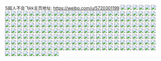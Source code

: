 S超人不会飞kk主页地址: https://weibo.com/u/5720301199 
![](https://wx4.sinaimg.cn/mw2000/006f7NEzly1h9gbonlioyj30u00zkwn9.jpg) 
![](https://wx4.sinaimg.cn/mw2000/006f7NEzly1h95uu4akb1j30u01hc7fb.jpg) 
![](https://wx4.sinaimg.cn/mw2000/006f7NEzly1h95uu4wkekj30u01hc110.jpg) 
![](https://wx4.sinaimg.cn/mw2000/006f7NEzly1h95uu5o28uj30u01hcajg.jpg) 
![](https://wx4.sinaimg.cn/mw2000/006f7NEzly1h95uu66mawj30u016sdlu.jpg) 
![](https://wx4.sinaimg.cn/mw2000/006f7NEzly1h95uu6up9ej30zg0u0qah.jpg) 
![](https://wx4.sinaimg.cn/mw2000/006f7NEzly1h94kxm8qthj30u0140dla.jpg) 
![](https://wx4.sinaimg.cn/mw2000/006f7NEzly1h94kxn1b9hj30u01hcwsm.jpg) 
![](https://wx4.sinaimg.cn/mw2000/006f7NEzly1h91imbavpvj30u01hdafp.jpg) 
![](https://wx4.sinaimg.cn/mw2000/006f7NEzly1h91imax1mej30u013zgrz.jpg) 
![](https://wx4.sinaimg.cn/mw2000/006f7NEzly1h91insmax6j30u01hcgwz.jpg) 
![](https://wx4.sinaimg.cn/mw2000/006f7NEzly1h91ip0xy0lj30u011mk10.jpg) 
![](https://wx4.sinaimg.cn/mw2000/006f7NEzly1h8asnowxn8j30u01hc4ah.jpg) 
![](https://wx4.sinaimg.cn/mw2000/006f7NEzly1h7421jauy0j30u01hcdue.jpg) 
![](https://wx4.sinaimg.cn/mw2000/006f7NEzly1h5bab22h8rj30u010m7ae.jpg) 
![](https://wx4.sinaimg.cn/mw2000/006f7NEzly1h5bab1h9jej30u0122grh.jpg) 
![](https://wx4.sinaimg.cn/mw2000/006f7NEzly1h50vbp0scsj30u0140dk2.jpg) 
![](https://wx4.sinaimg.cn/mw2000/006f7NEzly1h50vbpdu58j30ty0yx411.jpg) 
![](https://wx4.sinaimg.cn/mw2000/006f7NEzly1h4qdsf775wj30u00ystga.jpg) 
![](https://wx4.sinaimg.cn/mw2000/006f7NEzly1h4qdsfhe5pj30u011cgub.jpg) 
![](https://wx4.sinaimg.cn/mw2000/006f7NEzly1h4qdsfv6lvj30u01027bf.jpg) 
![](https://wx4.sinaimg.cn/mw2000/006f7NEzly1h4o6g2i6z6j30u01hcwqc.jpg) 
![](https://wx4.sinaimg.cn/mw2000/006f7NEzly1h4o6g25mzqj30u01hc14j.jpg) 
![](https://wx4.sinaimg.cn/mw2000/006f7NEzly1h4o6g33zeqj30u0140dnb.jpg) 
![](https://wx4.sinaimg.cn/mw2000/006f7NEzly1h4o6g3hxk8j31hc0u0150.jpg) 
![](https://wx4.sinaimg.cn/mw2000/006f7NEzly1h46vohkejqj30u01h9mzi.jpg) 
![](https://wx4.sinaimg.cn/mw2000/006f7NEzly1h46voiitezj30u01sy78g.jpg) 
![](https://wx4.sinaimg.cn/mw2000/006f7NEzly1h43bf3rma3j30u00yh78d.jpg) 
![](https://wx4.sinaimg.cn/mw2000/006f7NEzly1h43bf3yjavj30u0140497.jpg) 
![](https://wx4.sinaimg.cn/mw2000/006f7NEzly1h43bf3hv88j31bb0qlaeb.jpg) 
![](https://wx4.sinaimg.cn/mw2000/006f7NEzly1h3u775kvitj30u00vcjxa.jpg) 
![](https://wx4.sinaimg.cn/mw2000/006f7NEzly1h2qzux5x34j30u00zetf3.jpg) 
![](https://wx4.sinaimg.cn/mw2000/006f7NEzly1h2gfvrw5krj31950u011d.jpg) 
![](https://wx4.sinaimg.cn/mw2000/006f7NEzly1h2gfvs3tx8j30u01hcgx5.jpg) 
![](https://wx4.sinaimg.cn/mw2000/006f7NEzly1h2gfvrnramj30u0140dp0.jpg) 
![](https://wx4.sinaimg.cn/mw2000/006f7NEzly1h2ck7xngcrj30u01hctk0.jpg) 
![](https://wx4.sinaimg.cn/mw2000/006f7NEzly1h2ck7y3iikj30u00zt478.jpg) 
![](https://wx4.sinaimg.cn/mw2000/006f7NEzly1h2ck7x3u9ej30u01hcn7w.jpg) 
![](https://wx4.sinaimg.cn/mw2000/006f7NEzly1h2ck7ydsj5j30u00z8jy6.jpg) 
![](https://wx4.sinaimg.cn/mw2000/006f7NEzly1h2ck7z7mx0j30u01hck3x.jpg) 
![](https://wx4.sinaimg.cn/mw2000/006f7NEzly1h2ck7zsbixj30u00u044v.jpg) 
![](https://wx4.sinaimg.cn/mw2000/006f7NEzly1h2ck8037hjj30uw0u07cw.jpg) 
![](https://wx4.sinaimg.cn/mw2000/006f7NEzly1h1n6x9yqhfj30u01hcakk.jpg) 
![](https://wx4.sinaimg.cn/mw2000/006f7NEzly1h1n6xaaub4j30u01hctl1.jpg) 
![](https://wx4.sinaimg.cn/mw2000/006f7NEzly1h1n6xan3t0j30tu1h3qb2.jpg) 
![](https://wx4.sinaimg.cn/mw2000/006f7NEzly1h1n6xawlptj30so121afo.jpg) 
![](https://wx4.sinaimg.cn/mw2000/006f7NEzly1h0pzhj9igej31ba0zfn6b.jpg) 
![](https://wx4.sinaimg.cn/mw2000/006f7NEzly1h0pzhkf4czj33402c0b2b.jpg) 
![](https://wx4.sinaimg.cn/mw2000/006f7NEzly1h0pzhi9g5zj32c0340kjp.jpg) 
![](https://wx4.sinaimg.cn/mw2000/006f7NEzly1gzb1nhave4j30u01hctho.jpg) 
![](https://wx4.sinaimg.cn/mw2000/006f7NEzly1gzb1nhl5upj313l0u0k27.jpg) 
![](https://wx4.sinaimg.cn/mw2000/006f7NEzly1gzb1nhvcp5j30u00zok15.jpg) 
![](https://wx4.sinaimg.cn/mw2000/006f7NEzly1gzb1ni4yqxj30u00y1jyg.jpg) 
![](https://wx4.sinaimg.cn/mw2000/006f7NEzly1gzb1nidnfuj30u013wgxl.jpg) 
![](https://wx4.sinaimg.cn/mw2000/006f7NEzly1gw4pjsltlnj30u0141thc.jpg) 
![](https://wx4.sinaimg.cn/mw2000/006f7NEzly1gw4pjt0gtvj30u0140tjn.jpg) 
![](https://wx4.sinaimg.cn/mw2000/006f7NEzly1gw4pjtsfywj30u01407ej.jpg) 
![](https://wx4.sinaimg.cn/mw2000/006f7NEzly1gw4pjsc3t7j30u01404ba.jpg) 
![](https://wx4.sinaimg.cn/mw2000/006f7NEzly1guvhu3iuedj60wh0u043f02.jpg) 
![](https://wx4.sinaimg.cn/mw2000/006f7NEzly1guvhu3s111j61400u0tgo02.jpg) 
![](https://wx4.sinaimg.cn/mw2000/006f7NEzly1guvhu4263kj61400u0tf002.jpg) 
![](https://wx4.sinaimg.cn/mw2000/006f7NEzly1guvhu3a1ibj61960u0gqq02.jpg) 
![](https://wx4.sinaimg.cn/mw2000/006f7NEzly1gusp1akal3j60u0140dqq02.jpg) 
![](https://wx4.sinaimg.cn/mw2000/006f7NEzly1gusp1aafezj60u0182wph02.jpg) 
![](https://wx4.sinaimg.cn/mw2000/006f7NEzly1gusp1aw218j60ot185ajc02.jpg) 
![](https://wx4.sinaimg.cn/mw2000/006f7NEzly1gusp1a09ozj61hc0u0wlx02.jpg) 
![](https://wx4.sinaimg.cn/mw2000/006f7NEzly1gusp19pmelj61400u0gtc02.jpg) 
![](https://wx4.sinaimg.cn/mw2000/006f7NEzly1gusp1b4m78j60um0u0q8c02.jpg) 
![](https://wx4.sinaimg.cn/mw2000/006f7NEzly1gusp1bgvmrj61400u0qln02.jpg) 
![](https://wx4.sinaimg.cn/mw2000/006f7NEzly1gusp1c3lkqj60u01bk4ev02.jpg) 
![](https://wx4.sinaimg.cn/mw2000/006f7NEzly1gusp1che15j61400u0wlp02.jpg) 
![](https://wx4.sinaimg.cn/mw2000/006f7NEzly1gq8n3o0yxuj317g0u0to5.jpg) 
![](https://wx4.sinaimg.cn/mw2000/006f7NEzly1gq8n3omo5pj31ag0u07i2.jpg) 
![](https://wx4.sinaimg.cn/mw2000/006f7NEzly1gq8n3p9yfyj30u018rn9q.jpg) 
![](https://wx4.sinaimg.cn/mw2000/006f7NEzly1gq8n3qhxisj30u0140jxy.jpg) 
![](https://wx4.sinaimg.cn/mw2000/006f7NEzly1gq8n3rj4rpj30uy0httc1.jpg) 
![](https://wx4.sinaimg.cn/mw2000/006f7NEzly1gq8n3so7hdj31400u0qnb.jpg) 
![](https://wx4.sinaimg.cn/mw2000/006f7NEzly1gq83nrq3oij31hc0u07hv.jpg) 
![](https://wx4.sinaimg.cn/mw2000/006f7NEzly1gq83nqxc9sj30u00we78s.jpg) 
![](https://wx4.sinaimg.cn/mw2000/006f7NEzly1gq83nux52fj31hc0u0qnd.jpg) 
![](https://wx4.sinaimg.cn/mw2000/006f7NEzly1gq83ns4ixzj30u013z0y7.jpg) 
![](https://wx4.sinaimg.cn/mw2000/006f7NEzly1gq83ntzqxfj30u0140dme.jpg) 
![](https://wx4.sinaimg.cn/mw2000/006f7NEzly1gq83ntjeisj30u00z00z4.jpg) 
![](https://wx4.sinaimg.cn/mw2000/006f7NEzly1gq5o9fhqrqj30sv0s3n2n.jpg) 
![](https://wx4.sinaimg.cn/mw2000/006f7NEzly1gq5o9ei9bjj31400u07cl.jpg) 
![](https://wx4.sinaimg.cn/mw2000/006f7NEzly1gpo9i9mgh9j31400u0134.jpg) 
![](https://wx4.sinaimg.cn/mw2000/006f7NEzly1gpo9ia1nimj31400u0n85.jpg) 
![](https://wx4.sinaimg.cn/mw2000/006f7NEzly1gpo9ibihmmj31400u049h.jpg) 
![](https://wx4.sinaimg.cn/mw2000/006f7NEzly1gpo9iby2s2j31400u0qj2.jpg) 
![](https://wx4.sinaimg.cn/mw2000/006f7NEzly1gpkf90s2qcj31400u0wq8.jpg) 
![](https://wx4.sinaimg.cn/mw2000/006f7NEzly1gpkf91ykhhj31400u0ajg.jpg) 
![](https://wx4.sinaimg.cn/mw2000/006f7NEzly1gpkf92chquj31400u0grp.jpg) 
![](https://wx4.sinaimg.cn/mw2000/006f7NEzly1gpkf931m94j31400u0tou.jpg) 
![](https://wx4.sinaimg.cn/mw2000/006f7NEzly1gpkf93mfxvj31400u07ov.jpg) 
![](https://wx4.sinaimg.cn/mw2000/006f7NEzly1gpkf945n69j31hc0u0wzp.jpg) 
![](https://wx4.sinaimg.cn/mw2000/006f7NEzly1gpkf94pgc6j31hc0u0dwn.jpg) 
![](https://wx4.sinaimg.cn/mw2000/006f7NEzly1gpkf9eexhtj30u10u0anc.jpg) 
![](https://wx4.sinaimg.cn/mw2000/006f7NEzly1gpkf9fgakfj31400u0tgj.jpg) 
![](https://wx4.sinaimg.cn/mw2000/006f7NEzly1gpi4ql5tkwj30u011lar7.jpg) 
![](https://wx4.sinaimg.cn/mw2000/006f7NEzly1gpi4qlh94kj31400u04d1.jpg) 
![](https://wx4.sinaimg.cn/mw2000/006f7NEzly1gpi4qlsvg1j30u0140n9n.jpg) 
![](https://wx4.sinaimg.cn/mw2000/006f7NEzly1gpi4qm9no6j30u0140tmj.jpg) 
![](https://wx4.sinaimg.cn/mw2000/006f7NEzly1gpi4qmm1aej31400u0gtb.jpg) 
![](https://wx4.sinaimg.cn/mw2000/006f7NEzly1gpi4qmydaej30u0140qb5.jpg) 
![](https://wx4.sinaimg.cn/mw2000/006f7NEzly1gol153cnigj31hc0u019o.jpg) 
![](https://wx4.sinaimg.cn/mw2000/006f7NEzly1gol153lwluj30u0140n7e.jpg) 
![](https://wx4.sinaimg.cn/mw2000/006f7NEzly1gnkroj7dopj30u0140n32.jpg) 
![](https://wx4.sinaimg.cn/mw2000/006f7NEzly1gnkrovp1pej30t912ngvt.jpg) 
![](https://wx4.sinaimg.cn/mw2000/006f7NEzly1gnkrow14e1j30u01407c5.jpg) 
![](https://wx4.sinaimg.cn/mw2000/006f7NEzly1gn635oigivj32c02kuu0x.jpg) 
![](https://wx4.sinaimg.cn/mw2000/006f7NEzly1gn635npkpvj32c02slu0x.jpg) 
![](https://wx4.sinaimg.cn/mw2000/006f7NEzly1gn635q1rx6j32c02jv4qq.jpg) 
![](https://wx4.sinaimg.cn/mw2000/006f7NEzly1gn5o5ndi1mj31o02you0x.jpg) 
![](https://wx4.sinaimg.cn/mw2000/006f7NEzly1gn5o5mvdx6j30k00zk49m.jpg) 
![](https://wx4.sinaimg.cn/mw2000/006f7NEzly1gmk1i2cbs6j32c0340x6w.jpg) 
![](https://wx4.sinaimg.cn/mw2000/006f7NEzly1gmcqmi2zn7j32c03401l6.jpg) 
![](https://wx4.sinaimg.cn/mw2000/006f7NEzly1gm8jjtsla2j30u00u049m.jpg) 
![](https://wx4.sinaimg.cn/mw2000/006f7NEzly1gm8jjsjv2vj33vo4kfu12.jpg) 
![](https://wx4.sinaimg.cn/mw2000/006f7NEzly1gm8jjupoa8j32c02gcnpe.jpg) 
![](https://wx4.sinaimg.cn/mw2000/006f7NEzly1gm63emxvnuj30u00u079s.jpg) 
![](https://wx4.sinaimg.cn/mw2000/006f7NEzly1gm63emqekmj30sp0spn1v.jpg) 
![](https://wx4.sinaimg.cn/mw2000/006f7NEzly1gkp074kypwj334122oe82.jpg) 
![](https://wx4.sinaimg.cn/mw2000/006f7NEzly1gkp0754z41j31400u0wnd.jpg) 
![](https://wx4.sinaimg.cn/mw2000/006f7NEzly1gk8i5vapfqj32c0340kjl.jpg) 
![](https://wx4.sinaimg.cn/mw2000/006f7NEzly1gk8i5weop1j31y22ykqv7.jpg) 
![](https://wx4.sinaimg.cn/mw2000/006f7NEzly1gj6bn88dh9j33402c04qq.jpg) 
![](https://wx4.sinaimg.cn/mw2000/006f7NEzly1giqccm37ggj31o02yokjm.jpg) 
![](https://wx4.sinaimg.cn/mw2000/006f7NEzly1ghqnqxhikqj32c0340hdt.jpg) 
![](https://wx4.sinaimg.cn/mw2000/006f7NEzly1ghqnqvrce0j31jj2xnb2b.jpg) 
![](https://wx4.sinaimg.cn/mw2000/006f7NEzly1ghqnqyhru8j31ge13c1kx.jpg) 
![](https://wx4.sinaimg.cn/mw2000/006f7NEzly1ghqnqz57mkj31jk12je81.jpg) 
![](https://wx4.sinaimg.cn/mw2000/006f7NEzly1ghqnqwuyjaj32c03404qq.jpg) 
![](https://wx4.sinaimg.cn/mw2000/006f7NEzly1ghqnqzn513j31400s07r3.jpg) 
![](https://wx4.sinaimg.cn/mw2000/006f7NEzly1ghqnqzybioj30u012d4jf.jpg) 
![](https://wx4.sinaimg.cn/mw2000/006f7NEzly1ghqnr1j6tlj31jk134b29.jpg) 
![](https://wx4.sinaimg.cn/mw2000/006f7NEzly1ghqnr24ae7j31040r4dxf.jpg) 
![](https://wx4.sinaimg.cn/mw2000/006f7NEzly1ghkty4nnbtj32by33ib2b.jpg) 
![](https://wx4.sinaimg.cn/mw2000/006f7NEzly1ghkty5pshxj31o02yoqv6.jpg) 
![](https://wx4.sinaimg.cn/mw2000/006f7NEzly1ghkty68m51j31260rwh2k.jpg) 
![](https://wx4.sinaimg.cn/mw2000/006f7NEzly1ghkty75gx5j31o02yox6q.jpg) 
![](https://wx4.sinaimg.cn/mw2000/006f7NEzly1ghkty8g8vzj31o02yokjn.jpg) 
![](https://wx4.sinaimg.cn/mw2000/006f7NEzly1ghkty3o5wcj31jk1xmqv5.jpg) 
![](https://wx4.sinaimg.cn/mw2000/006f7NEzly1ghgyx17k83j32c03401ky.jpg) 
![](https://wx4.sinaimg.cn/mw2000/006f7NEzly1ghgyx297maj32c0340b2a.jpg) 
![](https://wx4.sinaimg.cn/mw2000/006f7NEzly1ggiewwkjbcj31o02yo7wk.jpg) 
![](https://wx4.sinaimg.cn/mw2000/006f7NEzly1ggiewxvpvoj31o02ire83.jpg) 
![](https://wx4.sinaimg.cn/mw2000/006f7NEzly1ggiewyzm5cj32c0340npe.jpg) 
![](https://wx4.sinaimg.cn/mw2000/006f7NEzly1ggiex0st9aj31o02yo4qr.jpg) 
![](https://wx4.sinaimg.cn/mw2000/006f7NEzly1ggiex1yz5fj32yo1o0b2b.jpg) 
![](https://wx4.sinaimg.cn/mw2000/006f7NEzly1ggiewv8rttj33402c01ky.jpg) 
![](https://wx4.sinaimg.cn/mw2000/006f7NEzly1gga2rg2socj30jc0prdl2.jpg) 
![](https://wx4.sinaimg.cn/mw2000/006f7NEzly1gga2rgna13j30u0140gw6.jpg) 
![](https://wx4.sinaimg.cn/mw2000/006f7NEzly1gga2rgxiguj30ps0jcjwo.jpg) 
![](https://wx4.sinaimg.cn/mw2000/006f7NEzly1gconw0hm0pj32c02f74qq.jpg) 
![](https://wx4.sinaimg.cn/mw2000/006f7NEzly1gconw1dkykj32c02nv1ky.jpg) 
![](https://wx4.sinaimg.cn/mw2000/006f7NEzly1gconw26nrxj32c02cd7wi.jpg) 
![](https://wx4.sinaimg.cn/mw2000/006f7NEzly1gconvz9huvj32c02q0hdu.jpg) 
![](https://wx4.sinaimg.cn/mw2000/006f7NEzly1gconw2nhnnj30u00wkqac.jpg) 
![](https://wx4.sinaimg.cn/mw2000/006f7NEzly1gconw3ecbij32c02q0kjm.jpg) 
![](https://wx4.sinaimg.cn/mw2000/006f7NEzly1gconw47woyj32c02ryx6q.jpg) 
![](https://wx4.sinaimg.cn/mw2000/006f7NEzly1gconw4zzsaj32c03407wi.jpg) 
![](https://wx4.sinaimg.cn/mw2000/006f7NEzly1gconw5pe1lj31o02807wh.jpg) 
![](https://wx4.sinaimg.cn/mw2000/006f7NEzly1gb6gesyrwwj30j60csjtg.jpg) 
![](https://wx4.sinaimg.cn/mw2000/006f7NEzly1g9mst1r20fj30yk0sf1db.jpg) 
![](https://wx4.sinaimg.cn/mw2000/006f7NEzly1g9mst327jnj31o0280npe.jpg) 
![](https://wx4.sinaimg.cn/mw2000/006f7NEzly1g9mst17c8qj31o0280qv5.jpg) 
![](https://wx4.sinaimg.cn/mw2000/006f7NEzly1g933hg9fcej32t91y64qq.jpg) 
![](https://wx4.sinaimg.cn/mw2000/006f7NEzly1g933hgtl71j31400u0ju3.jpg) 
![](https://wx4.sinaimg.cn/mw2000/006f7NEzly1g933hhriyjj32lv1toe81.jpg) 
![](https://wx4.sinaimg.cn/mw2000/006f7NEzly1g933hemolcj32382ubqv6.jpg) 
![](https://wx4.sinaimg.cn/mw2000/006f7NEzly1g933hicuymj31400u0qaz.jpg) 
![](https://wx4.sinaimg.cn/mw2000/006f7NEzly1g933hip2emj31400u0ag5.jpg) 
![](https://wx4.sinaimg.cn/mw2000/006f7NEzly1g84oolngr1j30hs0hdqet.jpg) 
![](https://wx4.sinaimg.cn/mw2000/006f7NEzly1g83hc2ehufj31400u0dij.jpg) 
![](https://wx4.sinaimg.cn/mw2000/006f7NEzly1g7ayfffklvj30yi0pvq87.jpg) 
![](https://wx4.sinaimg.cn/mw2000/006f7NEzly1g2h6nvkckhj32c02hd1l0.jpg) 
![](https://wx4.sinaimg.cn/mw2000/006f7NEzly1g2h6nxhkwcj32c0340u0y.jpg) 
![](https://wx4.sinaimg.cn/mw2000/006f7NEzly1g2h6ny2pzhj31hf1z47wh.jpg) 
![](https://wx4.sinaimg.cn/mw2000/006f7NEzly1g2h6nwj45mj32c02f9b2a.jpg) 
![](https://wx4.sinaimg.cn/mw2000/006f7NEzly1fyp7gt2733j30910datj8.jpg) 
![](https://wx4.sinaimg.cn/mw2000/006f7NEzly1fq91c22my0j31qu27f7uc.jpg) 
![](https://wx4.sinaimg.cn/mw2000/006f7NEzly1fq91c2uvekj31w02b34dy.jpg) 
![](https://wx4.sinaimg.cn/mw2000/006f7NEzly1fq91c3f80qj30qo0pcn4f.jpg) 
![](https://wx4.sinaimg.cn/mw2000/006f7NEzly1fq91c0s19sj31kv10pani.jpg) 
![](https://wx4.sinaimg.cn/mw2000/006f7NEzly1fq91c3we7sj30nm0m2n04.jpg) 
![](https://wx4.sinaimg.cn/mw2000/006f7NEzly1fq91c58na8j31kw0yxqqs.jpg) 
![](https://wx4.sinaimg.cn/mw2000/006f7NEzly1fq91c5toz3j30pa0nqq5w.jpg) 
![](https://wx4.sinaimg.cn/mw2000/006f7NEzly1fq91c6sj4mj31ig2wh4mh.jpg) 
![](https://wx4.sinaimg.cn/mw2000/006f7NEzly1fq91c7u3hcj31g51usaqf.jpg) 
![](https://wx4.sinaimg.cn/mw2000/006f7NEzly1fpdgvejshyj30u01403zf.jpg) 
